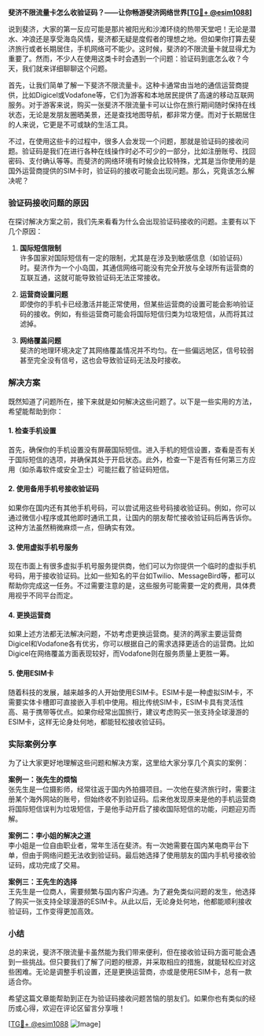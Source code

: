 **斐济不限流量卡怎么收验证码？——让你畅游斐济网络世界[[TG💪+ @esim1088](https://t.me/s/esim1088)]**

说到斐济，大家的第一反应可能是那片被阳光和沙滩环绕的热带天堂吧！无论是潜水、冲浪还是享受海岛风情，斐济都无疑是度假者的理想之地。但如果你打算去斐济旅行或者长期居住，手机网络可不能少。这时候，斐济的不限流量卡就显得尤为重要了。然而，不少人在使用这类卡时会遇到一个问题：验证码到底怎么收？今天，我们就来详细聊聊这个问题。

首先，让我们简单了解一下斐济不限流量卡。这种卡通常由当地的通信运营商提供，比如Digicel或Vodafone等，它们为游客和本地居民提供了高速的移动互联网服务。对于游客来说，购买一张斐济不限流量卡可以让你在旅行期间随时保持在线状态，无论是发朋友圈晒美景，还是查找地图导航，都非常方便。而对于长期居住的人来说，它更是不可或缺的生活工具。

不过，在使用这些卡的过程中，很多人会发现一个问题，那就是验证码的接收问题。验证码是我们在进行各种在线操作时必不可少的一部分，比如注册账号、找回密码、支付确认等等。而斐济的网络环境有时候会比较特殊，尤其是当你使用的是国外运营商提供的SIM卡时，验证码的接收可能会出现问题。那么，究竟该怎么解决呢？

### 验证码接收问题的原因

在探讨解决方案之前，我们先来看看为什么会出现验证码接收的问题。主要有以下几个原因：

1. **国际短信限制**  
   许多国家对国际短信有一定的限制，尤其是在涉及到敏感信息（如验证码）时。斐济作为一个小岛国，其通信网络可能没有完全开放与全球所有运营商的互联互通，这就可能导致验证码无法正常接收。

2. **运营商设置问题**  
   即使你的手机卡已经激活并能正常使用，但某些运营商的设置可能会影响验证码的接收。例如，有些运营商可能会将国际短信归类为垃圾短信，从而将其过滤掉。

3. **网络覆盖问题**  
   斐济的地理环境决定了其网络覆盖情况并不均匀。在一些偏远地区，信号较弱甚至完全没有信号，这也会导致验证码无法及时接收。

### 解决方案

既然知道了问题所在，接下来就是如何解决这些问题了。以下是一些实用的方法，希望能帮助到你：

#### 1. 检查手机设置
首先，确保你的手机设置没有屏蔽国际短信。进入手机的短信设置，查看是否有关于国际短信的选项，并确保其处于开启状态。此外，检查一下是否有任何第三方应用（如杀毒软件或安全卫士）可能拦截了验证码短信。

#### 2. 使用备用手机号接收验证码
如果你在国内还有其他手机号码，可以尝试用这些号码接收验证码。例如，你可以通过微信小程序或其他即时通讯工具，让国内的朋友帮忙接收验证码后再告诉你。这种方法虽然稍微麻烦一点，但确实有效。

#### 3. 使用虚拟手机号服务
现在市面上有很多虚拟手机号服务提供商，他们可以为你提供一个临时的虚拟手机号码，用于接收验证码。比如一些知名的平台如Twilio、MessageBird等，都可以帮助你完成这一任务。不过需要注意的是，这些服务可能需要一定的费用，具体费用视乎不同平台而定。

#### 4. 更换运营商
如果上述方法都无法解决问题，不妨考虑更换运营商。斐济的两家主要运营商Digicel和Vodafone各有优劣，你可以根据自己的需求选择更适合的运营商。比如Digicel在网络覆盖方面表现较好，而Vodafone则在服务质量上更胜一筹。

#### 5. 使用ESIM卡
随着科技的发展，越来越多的人开始使用ESIM卡。ESIM卡是一种虚拟SIM卡，不需要实体卡槽即可直接嵌入手机中使用。相比传统SIM卡，ESIM卡具有灵活性高、易于携带等优点。如果你经常出国旅行，建议考虑购买一张支持全球漫游的ESIM卡，这样无论身处何地，都能轻松接收验证码。

### 实际案例分享

为了让大家更好地理解这些问题和解决方案，这里给大家分享几个真实的案例：

**案例一：张先生的烦恼**  
张先生是一位摄影师，经常往返于国内外拍摄项目。一次他在斐济旅行时，需要注册某个海外网站的账号，但始终收不到验证码。后来他发现原来是他的手机运营商将国际短信误判为垃圾短信，于是他手动开启了接收国际短信的功能，问题迎刃而解。

**案例二：李小姐的解决之道**  
李小姐是一位自由职业者，常年生活在斐济。有一次她需要在国内某电商平台下单，但由于网络问题无法收到验证码。最后她选择了使用朋友的国内手机号接收验证码，成功完成了交易。

**案例三：王先生的选择**  
王先生是一位商人，需要频繁与国内客户沟通。为了避免类似问题的发生，他选择了购买一张支持全球漫游的ESIM卡。从此以后，无论身处何地，他都能顺利接收验证码，工作变得更加高效。

### 小结

总的来说，斐济不限流量卡虽然能为我们带来便利，但在接收验证码方面可能会遇到一些挑战。但只要我们了解了问题的根源，并采取相应的措施，就能轻松应对这些困难。无论是调整手机设置，还是更换运营商，亦或是使用ESIM卡，总有一款适合你。

希望这篇文章能帮助到正在为验证码接收问题苦恼的朋友们。如果你也有类似的经历或心得，欢迎在评论区留言分享哦！

[[TG💪+ @esim1088](https://t.me/s/esim1088) ![Image](https://i.postimg.cc/4NQfJmqS/Snipaste-2025-05-13-00-14-12.png)]